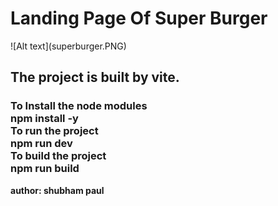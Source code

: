 <h1>
Landing Page Of Super Burger
</h1>

<div>
![Alt text](superburger.PNG)
</div>

<h2>The project is built by vite.</h2>

<h3>
To Install the node modules<br>
npm install -y<br>
To run the project <br>
npm run dev <br>
To build the project <br>
npm run build

</h3>

<div>
<b>
author: shubham paul 
<b>
<div>

